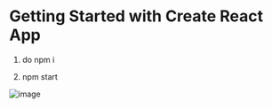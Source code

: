   # Getting Started with Create React App

1. do npm i

2. npm start
  

![image](https://github.com/georgeAbouKhalil/React-travel-list/assets/88317294/ded46321-a82d-4bfc-a266-aca4efeca458)


